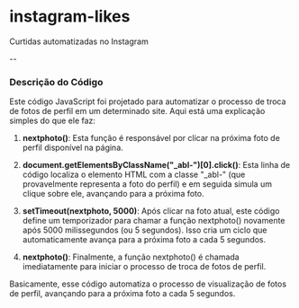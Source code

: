 # instagram-likes
Curtidas automatizadas no Instagram

--

### Descrição do Código

Este código JavaScript foi projetado para automatizar o processo de troca de fotos de perfil em um determinado site. Aqui está uma explicação simples do que ele faz:

1. **nextphoto()**: Esta função é responsável por clicar na próxima foto de perfil disponível na página.

2. **document.getElementsByClassName("_abl-")[0].click()**: Esta linha de código localiza o elemento HTML com a classe "_abl-" (que provavelmente representa a foto do perfil) e em seguida simula um clique sobre ele, avançando para a próxima foto.

3. **setTimeout(nextphoto, 5000)**: Após clicar na foto atual, este código define um temporizador para chamar a função nextphoto() novamente após 5000 milissegundos (ou 5 segundos). Isso cria um ciclo que automaticamente avança para a próxima foto a cada 5 segundos.

4. **nextphoto()**: Finalmente, a função nextphoto() é chamada imediatamente para iniciar o processo de troca de fotos de perfil.

Basicamente, esse código automatiza o processo de visualização de fotos de perfil, avançando para a próxima foto a cada 5 segundos.
